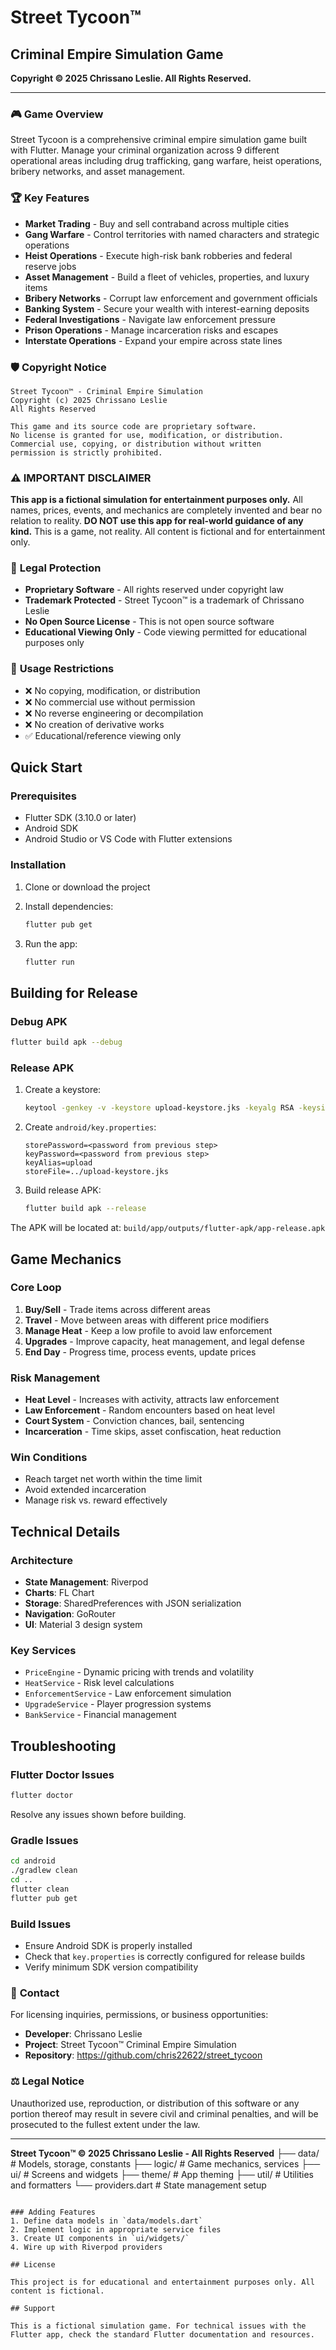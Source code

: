 # Street Tycoon™
## Criminal Empire Simulation Game

**Copyright © 2025 Chrissano Leslie. All Rights Reserved.**

---

### 🎮 **Game Overview**
Street Tycoon is a comprehensive criminal empire simulation game built with Flutter. Manage your criminal organization across 9 different operational areas including drug trafficking, gang warfare, heist operations, bribery networks, and asset management.

### 🏆 **Key Features**
- **Market Trading** - Buy and sell contraband across multiple cities
- **Gang Warfare** - Control territories with named characters and strategic operations
- **Heist Operations** - Execute high-risk bank robberies and federal reserve jobs
- **Asset Management** - Build a fleet of vehicles, properties, and luxury items
- **Bribery Networks** - Corrupt law enforcement and government officials
- **Banking System** - Secure your wealth with interest-earning deposits
- **Federal Investigations** - Navigate law enforcement pressure
- **Prison Operations** - Manage incarceration risks and escapes
- **Interstate Operations** - Expand your empire across state lines

### 🛡️ **Copyright Notice**
```
Street Tycoon™ - Criminal Empire Simulation
Copyright (c) 2025 Chrissano Leslie
All Rights Reserved

This game and its source code are proprietary software.
No license is granted for use, modification, or distribution.
Commercial use, copying, or distribution without written 
permission is strictly prohibited.
```

### ⚠️ **IMPORTANT DISCLAIMER**
**This app is a fictional simulation for entertainment purposes only.** All names, prices, events, and mechanics are completely invented and bear no relation to reality. **DO NOT use this app for real-world guidance of any kind.** This is a game, not reality. All content is fictional and for entertainment only.

### 📝 **Legal Protection**
- **Proprietary Software** - All rights reserved under copyright law
- **Trademark Protected** - Street Tycoon™ is a trademark of Chrissano Leslie
- **No Open Source License** - This is not open source software
- **Educational Viewing Only** - Code viewing permitted for educational purposes only

### 🚨 **Usage Restrictions**
- ❌ No copying, modification, or distribution
- ❌ No commercial use without permission
- ❌ No reverse engineering or decompilation
- ❌ No creation of derivative works
- ✅ Educational/reference viewing only

## Quick Start

### Prerequisites

- Flutter SDK (3.10.0 or later)
- Android SDK
- Android Studio or VS Code with Flutter extensions

### Installation

1. Clone or download the project
2. Install dependencies:
   ```bash
   flutter pub get
   ```

3. Run the app:
   ```bash
   flutter run
   ```

## Building for Release

### Debug APK

```bash
flutter build apk --debug
```

### Release APK

1. Create a keystore:
   ```bash
   keytool -genkey -v -keystore upload-keystore.jks -keyalg RSA -keysize 2048 -validity 10000 -alias upload
   ```

2. Create `android/key.properties`:
   ```properties
   storePassword=<password from previous step>
   keyPassword=<password from previous step>
   keyAlias=upload
   storeFile=../upload-keystore.jks
   ```

3. Build release APK:
   ```bash
   flutter build apk --release
   ```

The APK will be located at: `build/app/outputs/flutter-apk/app-release.apk`

## Game Mechanics

### Core Loop
1. **Buy/Sell** - Trade items across different areas
2. **Travel** - Move between areas with different price modifiers
3. **Manage Heat** - Keep a low profile to avoid law enforcement
4. **Upgrades** - Improve capacity, heat management, and legal defense
5. **End Day** - Progress time, process events, update prices

### Risk Management
- **Heat Level** - Increases with activity, attracts law enforcement
- **Law Enforcement** - Random encounters based on heat level
- **Court System** - Conviction chances, bail, sentencing
- **Incarceration** - Time skips, asset confiscation, heat reduction

### Win Conditions
- Reach target net worth within the time limit
- Avoid extended incarceration
- Manage risk vs. reward effectively

## Technical Details

### Architecture
- **State Management**: Riverpod
- **Charts**: FL Chart
- **Storage**: SharedPreferences with JSON serialization
- **Navigation**: GoRouter
- **UI**: Material 3 design system

### Key Services
- `PriceEngine` - Dynamic pricing with trends and volatility
- `HeatService` - Risk level calculations
- `EnforcementService` - Law enforcement simulation
- `UpgradeService` - Player progression systems
- `BankService` - Financial management

## Troubleshooting

### Flutter Doctor Issues
```bash
flutter doctor
```
Resolve any issues shown before building.

### Gradle Issues
```bash
cd android
./gradlew clean
cd ..
flutter clean
flutter pub get
```

### Build Issues
- Ensure Android SDK is properly installed
- Check that `key.properties` is correctly configured for release builds
- Verify minimum SDK version compatibility

### 📧 **Contact**
For licensing inquiries, permissions, or business opportunities:
- **Developer**: Chrissano Leslie
- **Project**: Street Tycoon™ Criminal Empire Simulation
- **Repository**: https://github.com/chris22622/street_tycoon

### ⚖️ **Legal Notice**
Unauthorized use, reproduction, or distribution of this software or any portion thereof may result in severe civil and criminal penalties, and will be prosecuted to the fullest extent under the law.

---

**Street Tycoon™ © 2025 Chrissano Leslie - All Rights Reserved**
├── data/           # Models, storage, constants
├── logic/          # Game mechanics, services
├── ui/             # Screens and widgets
├── theme/          # App theming
├── util/           # Utilities and formatters
└── providers.dart  # State management setup
```

### Adding Features
1. Define data models in `data/models.dart`
2. Implement logic in appropriate service files
3. Create UI components in `ui/widgets/`
4. Wire up with Riverpod providers

## License

This project is for educational and entertainment purposes only. All content is fictional.

## Support

This is a fictional simulation game. For technical issues with the Flutter app, check the standard Flutter documentation and resources.
